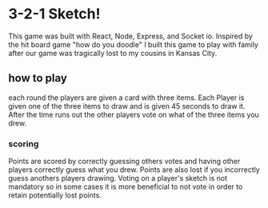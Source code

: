 # 3-2-1 Sketch!
This game was built with React, Node, Express, and Socket io.
Inspired by the hit board game "how do you doodle" I built this game to play with family after our game was tragically lost to my cousins in Kansas City.
## how to play

each round the players are given a card with three items. Each Player is given one of the three items to draw and is given 45 seconds to draw it. After the time runs out the other players vote on what of the three items you drew. 

### scoring

Points are scored by correctly guessing others votes and having other players correctly guess what you drew. Points are also lost if you incorrectly guess anothers players drawing. Voting on a player's sketch is not mandatory so in some cases it is more beneficial to not vote in order to retain potentially lost points. 


